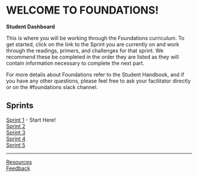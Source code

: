 # WELCOME TO FOUNDATIONS!

__Student Dashboard__

This is where you will be working through the Foundations curriculum. To get started, click on the link to the Sprint you are currently on and work through the readings, primers, and challenges for that sprint. We recommend these be completed in the order they are listed as they will contain information necessary to complete the next part. 

For more details about Foundations refer to the Student Handbook, and if you have any other questions, please feel free to ask your facilitator directly or on the #foundations slack channel.



## Sprints

[Sprint 1](/sprints/sprint-1/README.md) - Start Here!  
[Sprint 2](/sprints/sprint-2/README.md)  
[Sprint 3](/sprints/sprint-3/README.md)  
[Sprint 4](/sprints/sprint-4/README.md)  
[Sprint 5](/sprints/sprint-5/README.md)  


------------


[Resources](/resources/README.md)    
[Feedback](/resources/feedback.md)  
